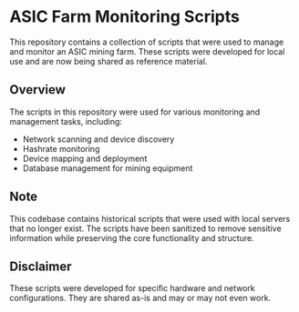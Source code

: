 # ASIC Farm Monitoring Scripts

This repository contains a collection of scripts that were used to manage and monitor an ASIC mining farm. These scripts were developed for local use and are now being shared as reference material.

## Overview

The scripts in this repository were used for various monitoring and management tasks, including:
- Network scanning and device discovery
- Hashrate monitoring
- Device mapping and deployment
- Database management for mining equipment

## Note

This codebase contains historical scripts that were used with local servers that no longer exist. The scripts have been sanitized to remove sensitive information while preserving the core functionality and structure.

## Disclaimer

These scripts were developed for specific hardware and network configurations. They are shared as-is and may or may not even work.
